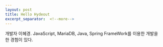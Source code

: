 ```yaml
---
layout: post
title: Hello Hydeout
excerpt_separator:  <!--more-->
---
```


개발자 이혜경.
JavaScript, MariaDB, Java, Spring FrameWork를 이용한 개발을 한 경험이 있다.
